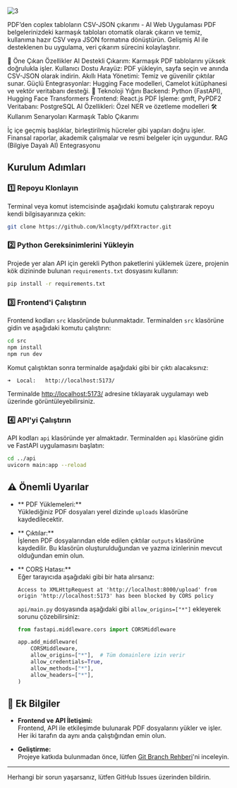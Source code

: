  ![3](https://github.com/user-attachments/assets/40803f67-fc2d-4b14-bdf3-f98b73472cf6)




PDF’den coplex tabloların CSV-JSON çıkarımı -  AI Web Uygulaması
PDF belgelerinizdeki karmaşık tabloları otomatik olarak çıkarın ve temiz, kullanıma hazır CSV veya JSON formatına dönüştürün. Gelişmiş AI ile desteklenen bu uygulama, veri çıkarım sürecini kolaylaştırır.

🚀 Öne Çıkan Özellikler
AI Destekli Çıkarım: Karmaşık PDF tablolarını yüksek doğrulukla işler.
Kullanıcı Dostu Arayüz: PDF yükleyin, sayfa seçin ve anında CSV-JSON olarak indirin.
Akıllı Hata Yönetimi: Temiz ve güvenilir çıktılar sunar.
Güçlü Entegrasyonlar: Hugging Face modelleri, Camelot kütüphanesi ve vektör veritabanı desteği.
🔧 Teknoloji Yığını
Backend: Python (FastAPI), Hugging Face Transformers
Frontend: React.js
PDF İşleme: gmft, PyPDF2
Veritabanı: PostgreSQL
AI Özellikleri: Özel NER ve özetleme modelleri
🛠 Kullanım Senaryoları
Karmaşık Tablo Çıkarımı

İç içe geçmiş başlıklar, birleştirilmiş hücreler gibi yapıları doğru işler.
Finansal raporlar, akademik çalışmalar ve resmi belgeler için uygundur.
RAG (Bilgiye Dayalı AI) Entegrasyonu




##  Kurulum Adımları

### 1️⃣ Repoyu Klonlayın

Terminal veya komut istemcisinde aşağıdaki komutu çalıştırarak repoyu kendi bilgisayarınıza çekin:

```bash
git clone https://github.com/klncgty/pdfXtractor.git
```

### 2️⃣ Python Gereksinimlerini Yükleyin

Projede yer alan API için gerekli Python paketlerini yüklemek üzere, projenin kök dizininde bulunan `requirements.txt` dosyasını kullanın:

```bash
pip install -r requirements.txt
```

### 3️⃣ Frontend'i Çalıştırın

Frontend kodları `src` klasöründe bulunmaktadır. Terminalden `src` klasörüne gidin ve aşağıdaki komutu çalıştırın:

```bash
cd src
npm install
npm run dev
```

Komut çalıştıktan sonra terminalde aşağıdaki gibi bir çıktı alacaksınız:

```
➜  Local:   http://localhost:5173/
```

Terminalde [http://localhost:5173/](http://localhost:5173/) adresine tıklayarak uygulamayı web üzerinde görüntüleyebilirsiniz.

### 4️⃣ API'yi Çalıştırın

API kodları `api` klasöründe yer almaktadır. Terminalden `api` klasörüne gidin ve FastAPI uygulamasını başlatın:

```bash
cd ../api
uvicorn main:app --reload
```

## ⚠️ Önemli Uyarılar

- ** PDF Yüklemeleri:**  
  Yüklediğiniz PDF dosyaları yerel dizinde `uploads` klasörüne kaydedilecektir.

- ** Çıktılar:**  
  İşlenen PDF dosyalarından elde edilen çıktılar `outputs` klasörüne kaydedilir. Bu klasörün oluşturulduğundan ve yazma izinlerinin mevcut olduğundan emin olun.

- ** CORS Hatası:**  
  Eğer tarayıcıda aşağıdaki gibi bir hata alırsanız:

  ```
  Access to XMLHttpRequest at 'http://localhost:8000/upload' from origin 'http://localhost:5173' has been blocked by CORS policy
  ```

  `api/main.py` dosyasında aşağıdaki gibi `allow_origins=["*"]` ekleyerek sorunu çözebilirsiniz:

  ```python
  from fastapi.middleware.cors import CORSMiddleware

  app.add_middleware(
      CORSMiddleware,
      allow_origins=["*"],  # Tüm domainlere izin verir
      allow_credentials=True,
      allow_methods=["*"],
      allow_headers=["*"],
  )
  ```

## 📌 Ek Bilgiler

- **Frontend ve API İletişimi:**  
  Frontend, API ile etkileşimde bulunarak PDF dosyalarını yükler ve işler. Her iki tarafın da aynı anda çalıştığından emin olun.

- **Geliştirme:**  
  Projeye katkıda bulunmadan önce, lütfen [Git Branch Rehberi](https://www.atlassian.com/git/tutorials/using-branches)'ni inceleyin.

---

Herhangi bir sorun yaşarsanız, lütfen GitHub Issues üzerinden bildirin.


